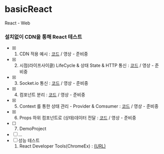 # basicReact
React - Web

### 설치없이 CDN을 통해 React 테스트
- [x] 1. CDN 적용 예시 : [코드](https://github.com/doyle-flutter/basicReact/tree/main/reactCdn) / 영상 - 준비중
- [x] 2. 시점(라이프사이클) LifeCycle & 상태 State & HTTP 통신 : [코드](https://github.com/doyle-flutter/basicReact/tree/main/httpConnect) / 영상 - 준비중
- [x] 3. Socket.io 통신 : [코드](https://github.com/doyle-flutter/basicReact/tree/main/socketIo) / 영상 - 준비중
- [x] 4. 컴포넌트 분리 : [코드](https://github.com/doyle-flutter/basicReact/blob/main/detachComponent/react.html) / 영상 - 준비중
- [x] 5. Context 를 통한 상태 관리 - Provider & Comsumer : [코드](https://github.com/doyle-flutter/basicReact/blob/main/contextState/react.html) / 영상 - 준비중
- [x] 6. Props 하위 컴포넌트로 (상태)데이터 전달 : [코드](https://github.com/doyle-flutter/basicReact/blob/main/props/react.html) / 영상 - 준비중
- [ ] 7. DemoProject 
- [ ] ...  
- [ ] 성능 테스트
  1. React Developer Tools(ChromeEx) : [(URL)](https://chrome.google.com/webstore/detail/react-developer-tools/fmkadmapgofadopljbjfkapdkoienihi)
